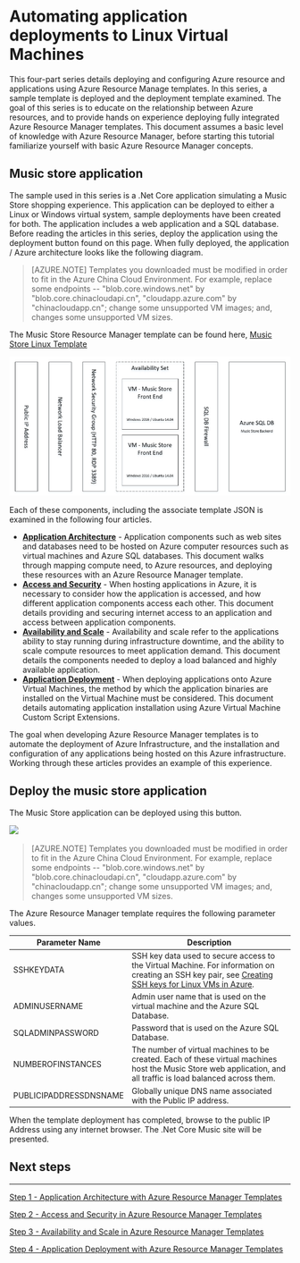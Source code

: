 <properties
    pageTitle="Azure Linux Virtual Machine DotNet Core Tutorial 1 | Azure"
    description="Azure Virtual Machine DotNet Core Tutorial"
    services="virtual-machines-linux"
    documentationcenter="virtual-machines"
    author="neilpeterson"
    manager="timlt"
    editor="tysonn"
    tags="azure-service-management" />
<tags
    ms.assetid="b3652e86-0c44-4ac9-8cd1-27abdeaea4d4"
    ms.service="virtual-machines-linux"
    ms.devlang="na"
    ms.topic="article"
    ms.tgt_pltfrm="vm-linux"
    ms.workload="infrastructure"
    ms.date="11/21/2016"
    wacn.date=""
    ms.author="nepeters"
    ms.custom="H1Hack27Feb2017" />

# Automating application deployments to Linux Virtual Machines 

This four-part series details deploying and configuring Azure resource and applications using Azure Resource Manage templates. In this series, a sample template is deployed and the deployment template examined. The goal of this series is to educate on the relationship between Azure resources, and to provide hands on experience deploying fully integrated Azure Resource Manager templates. This document assumes a basic level of knowledge with Azure Resource Manager, before starting this tutorial familiarize yourself with basic Azure Resource Manager concepts. 

## Music store application
The sample used in this series is a .Net Core application simulating a Music Store shopping experience. This application can be deployed to either a Linux or Windows virtual system, sample deployments have been created for both. The application includes a web application and a SQL database. Before reading the articles in this series, deploy the application using the deployment button found on this page. When fully deployed, the application / Azure architecture looks like the following diagram. 

>[AZURE.NOTE] Templates you downloaded must be modified in order to fit in the Azure China Cloud Environment. For example, replace some endpoints -- "blob.core.windows.net" by "blob.core.chinacloudapi.cn", "cloudapp.azure.com" by "chinacloudapp.cn"; change some unsupported VM images; and, changes some unsupported VM sizes.

The Music Store Resource Manager template can be found here, [Music Store Linux Template](https://github.com/neilpeterson/nepeters-azure-templates/tree/master/dotnet-core-music-linux-vm-sql-db)

![Music Store Application](./media/virtual-machines-linux-dotnet-core/music-store.png)

Each of these components, including the associate template JSON is examined in the following four articles.

* [**Application Architecture**](/documentation/articles/virtual-machines-linux-dotnet-core-2-architecture/) - Application components such as web sites and databases need to be hosted on Azure computer resources such as virtual machines and Azure SQL databases. This document walks through mapping compute need, to Azure resources, and deploying these resources with an Azure Resource Manager template. 
* [**Access and Security**](/documentation/articles/virtual-machines-linux-dotnet-core-3-access-security/) - When hosting applications in Azure, it is necessary to consider how the application is accessed, and how different application components access each other. This document details providing and securing internet access to an application and access between application components.
* [**Availability and Scale**](/documentation/articles/virtual-machines-linux-dotnet-core-4-availability-scale/) - Availability and scale refer to the applications ability to stay running during infrastructure downtime, and the ability to scale compute resources to meet application demand. This document details the components needed to deploy a load balanced and highly available application.
* [**Application Deployment**](/documentation/articles/virtual-machines-linux-dotnet-core-5-app-deployment/) - When deploying applications onto Azure Virtual Machines, the method by which the application binaries are installed on the Virtual Machine must be considered. This document details automating application installation using Azure Virtual Machine Custom Script Extensions.

The goal when developing Azure Resource Manager templates is to automate the deployment of Azure Infrastructure, and the installation and configuration of any applications being hosted on this Azure infrastructure. Working through these articles provides an example of this experience.

## Deploy the music store application
The Music Store application can be deployed using this button.

<a href="https://portal.azure.cn/#create/Microsoft.Template/uri/https%3A%2F%2Fraw.githubusercontent.com%2FMicrosoft%2Fdotnet-core-sample-templates%2Fmaster%2Fdotnet-core-music-linux%2Fazuredeploy.json" target="_blank">
    <img src="http://azuredeploy.net/deploybutton.png"/>
</a>

>[AZURE.NOTE] Templates you downloaded must be modified in order to fit in the Azure China Cloud Environment. For example, replace some endpoints -- "blob.core.windows.net" by "blob.core.chinacloudapi.cn", "cloudapp.azure.com" by "chinacloudapp.cn"; change some unsupported VM images; and, changes some unsupported VM sizes.

The Azure Resource Manager template requires the following parameter values.

| Parameter Name | Description |
| --- | --- |
| SSHKEYDATA |SSH key data used to secure access to the Virtual Machine. For information on creating an SSH key pair, see [Creating SSH keys for Linux VMs in Azure](/documentation/articles/virtual-machines-linux-mac-create-ssh-keys/). |
| ADMINUSERNAME |Admin user name that is used on the virtual machine and the Azure SQL Database. |
| SQLADMINPASSWORD |Password that is used on the Azure SQL Database. |
| NUMBEROFINSTANCES |The number of virtual machines to be created. Each of these virtual machines host the Music Store web application, and all traffic is load balanced across them. |
| PUBLICIPADDRESSDNSNAME |Globally unique DNS name associated with the Public IP address. |

When the template deployment has completed, browse to the public IP Address using any internet browser. The .Net Core Music site will be presented.

## Next steps
<hr>

[Step 1 - Application Architecture with Azure Resource Manager Templates](/documentation/articles/virtual-machines-linux-dotnet-core-2-architecture/)

[Step 2 - Access and Security in Azure Resource Manager Templates](/documentation/articles/virtual-machines-linux-dotnet-core-3-access-security/)

[Step 3 - Availability and Scale in Azure Resource Manager Templates](/documentation/articles/virtual-machines-linux-dotnet-core-4-availability-scale/)

[Step 4 - Application Deployment with Azure Resource Manager Templates](/documentation/articles/virtual-machines-linux-dotnet-core-5-app-deployment/)